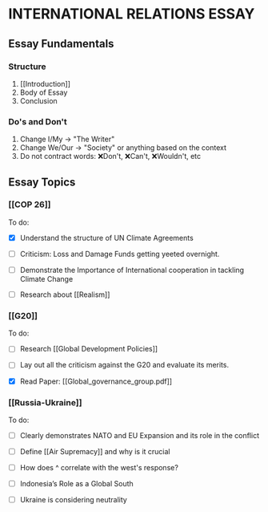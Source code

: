 # INTERNATIONAL RELATIONS ESSAY
## Essay Fundamentals
### Structure
1. [[Introduction]]
2. Body of Essay
3. Conclusion

### Do's and Don't
1. Change I/My -> "The Writer"
2. Change We/Our -> "Society" or anything based on the context
3. Do not contract words: ❌Don't, ❌Can't, ❌Wouldn't, etc


## Essay Topics
### [[COP 26]]
To do:
- [x] Understand the structure of UN Climate Agreements
- [ ] Criticism: Loss and Damage Funds getting yeeted overnight.
- [ ] Demonstrate the Importance of International cooperation in tackling Climate Change
- [ ] Research about [[Realism]]


### [[G20]]
To do:
- [ ] Research [[Global Development Policies]]
- [ ] Lay out all the criticism against the G20 and evaluate its merits.
- [x] Read Paper: [[Global_governance_group.pdf]]


### [[Russia-Ukraine]]
To do:
- [ ] Clearly demonstrates NATO and EU Expansion and its role in the conflict
- [ ] Define [[Air Supremacy]] and why is it crucial
- [ ] How does ^ correlate with the west's response?
- [ ] Indonesia’s Role as a Global South
- [ ] Ukraine is considering neutrality

